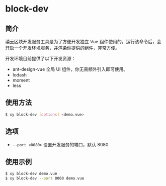 # block-dev

## 简介

禧云区块开发服务工具是为了方便开发独立 Vue 组件使用的，运行该命令后，会开启一个开发环境服务，并渲染你提供的组件，非常方便。

开发环境目前提供了以下开发资源：
- ant-design-vue 全局 UI 组件，你无需额外引入即可使用。
- lodash 
- moment
- less

## 使用方法
```bash
$ xy block-dev [options] <demo.vue>
```
## 选项

- `--port <8080>` 设置开发服务的端口，默认 8080

## 使用示例

```bash
$ xy block-dev demo.vue
$ xy block-dev --port 8000 demo.vue
```
